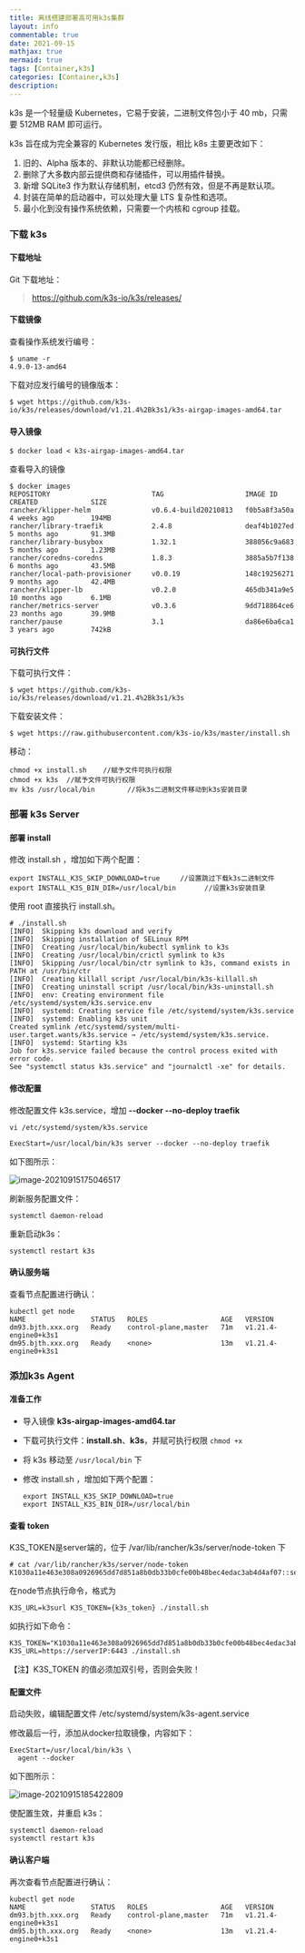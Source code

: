 ```yaml
---
title: 离线搭建部署高可用k3s集群
layout: info
commentable: true
date: 2021-09-15
mathjax: true
mermaid: true
tags: [Container,k3s]
categories: [Container,k3s]
description: 
---
```


k3s 是一个轻量级 Kubernetes，它易于安装，二进制文件包小于 40 mb，只需要 512MB RAM 即可运行。

<!--more-->

k3s 旨在成为完全兼容的 Kubernetes 发行版，相比 k8s 主要更改如下：

1. 旧的、Alpha 版本的、非默认功能都已经删除。
2. 删除了大多数内部云提供商和存储插件，可以用插件替换。
3. 新增 SQLite3 作为默认存储机制，etcd3 仍然有效，但是不再是默认项。
4. 封装在简单的启动器中，可以处理大量 LTS 复杂性和选项。
5. 最小化到没有操作系统依赖，只需要一个内核和 cgroup 挂载。

### 下载 k3s

#### 下载地址

Git 下载地址：

> https://github.com/k3s-io/k3s/releases/

#### 下载镜像

查看操作系统发行编号：

```
$ uname -r
4.9.0-13-amd64
```

下载对应发行编号的镜像版本：

```
$ wget https://github.com/k3s-io/k3s/releases/download/v1.21.4%2Bk3s1/k3s-airgap-images-amd64.tar
```

#### 导入镜像

```
$ docker load < k3s-airgap-images-amd64.tar
```

查看导入的镜像

```
$ docker images
REPOSITORY                         TAG                    IMAGE ID            CREATED             SIZE
rancher/klipper-helm               v0.6.4-build20210813   f0b5a8f3a50a        4 weeks ago         194MB
rancher/library-traefik            2.4.8                  deaf4b1027ed        5 months ago        91.3MB
rancher/library-busybox            1.32.1                 388056c9a683        5 months ago        1.23MB
rancher/coredns-coredns            1.8.3                  3885a5b7f138        6 months ago        43.5MB
rancher/local-path-provisioner     v0.0.19                148c19256271        9 months ago        42.4MB
rancher/klipper-lb                 v0.2.0                 465db341a9e5        10 months ago       6.1MB
rancher/metrics-server             v0.3.6                 9dd718864ce6        23 months ago       39.9MB
rancher/pause                      3.1                    da86e6ba6ca1        3 years ago         742kB
```

#### 可执行文件

下载可执行文件：

```
$ wget https://github.com/k3s-io/k3s/releases/download/v1.21.4%2Bk3s1/k3s
```

下载安装文件：

```
$ wget https://raw.githubusercontent.com/k3s-io/k3s/master/install.sh
```

移动：

```
chmod +x install.sh    //赋予文件可执行权限
chmod +x k3s  //赋予文件可执行权限
mv k3s /usr/local/bin        //将k3s二进制文件移动到k3s安装目录
```

### 部署 k3s Server

#### 部署 install

修改 install.sh ，增加如下两个配置：

```
export INSTALL_K3S_SKIP_DOWNLOAD=true     //设置跳过下载k3s二进制文件
export INSTALL_K3S_BIN_DIR=/usr/local/bin       //设置k3s安装目录
```

使用 root 直接执行  install.sh。

```
# ./install.sh
[INFO]  Skipping k3s download and verify
[INFO]  Skipping installation of SELinux RPM
[INFO]  Creating /usr/local/bin/kubectl symlink to k3s
[INFO]  Creating /usr/local/bin/crictl symlink to k3s
[INFO]  Skipping /usr/local/bin/ctr symlink to k3s, command exists in PATH at /usr/bin/ctr
[INFO]  Creating killall script /usr/local/bin/k3s-killall.sh
[INFO]  Creating uninstall script /usr/local/bin/k3s-uninstall.sh
[INFO]  env: Creating environment file /etc/systemd/system/k3s.service.env
[INFO]  systemd: Creating service file /etc/systemd/system/k3s.service
[INFO]  systemd: Enabling k3s unit
Created symlink /etc/systemd/system/multi-user.target.wants/k3s.service → /etc/systemd/system/k3s.service.
[INFO]  systemd: Starting k3s
Job for k3s.service failed because the control process exited with error code.
See "systemctl status k3s.service" and "journalctl -xe" for details.
```

#### 修改配置

修改配置文件 k3s.service，增加 **--docker --no-deploy traefik**

```
vi /etc/systemd/system/k3s.service

ExecStart=/usr/local/bin/k3s server --docker --no-deploy traefik
```

如下图所示：

![image-20210915175046517](/images/2021/09/image-20210915175046517.png)

刷新服务配置文件：

```
systemctl daemon-reload
```

重新启动k3s：

```
systemctl restart k3s
```

#### 确认服务端

查看节点配置进行确认：

```
kubectl get node
NAME                STATUS   ROLES                  AGE   VERSION
dm93.bjth.xxx.org   Ready    control-plane,master   71m   v1.21.4-engine0+k3s1
dm95.bjth.xxx.org   Ready    <none>                 13m   v1.21.4-engine0+k3s1
```

### 添加k3s Agent

#### 准备工作

- 导入镜像 **k3s-airgap-images-amd64.tar**

- 下载可执行文件：**install.sh**、**k3s**，并赋可执行权限 `chmod +x` 

- 将 k3s 移动至 `/usr/local/bin` 下

- 修改 install.sh ，增加如下两个配置：

  ```
  export INSTALL_K3S_SKIP_DOWNLOAD=true
  export INSTALL_K3S_BIN_DIR=/usr/local/bin
  ```

#### 查看 token

K3S_TOKEN是server端的，位于 /var/lib/rancher/k3s/server/node-token 下

```
# cat /var/lib/rancher/k3s/server/node-token
K1030a11e463e308a0926965dd7d851a8b0db33b0cfe00b48bec4edac3ab4d4af07::server:9ac27053cc40b4ca82e88e0e6a3b0776
```

在node节点执行命令，格式为

```
K3S_URL=k3surl K3S_TOKEN={k3s_token} ./install.sh
```

如执行如下命令：

```
K3S_TOKEN="K1030a11e463e308a0926965dd7d851a8b0db33b0cfe00b48bec4edac3ab4d4af07::server:9ac27053cc40b4ca82e88e0e6a3b0776" K3S_URL=https://serverIP:6443 ./install.sh
```

【注】K3S_TOKEN 的值必须加双引号，否则会失败！

#### 配置文件

启动失败，编辑配置文件 /etc/systemd/system/k3s-agent.service

修改最后一行，添加从docker拉取镜像，内容如下：

```
ExecStart=/usr/local/bin/k3s \
  agent --docker
```

如下图所示：

![image-20210915185422809](/images/2021/09/image-20210915185422809.png)

使配置生效，并重启 k3s：

```
systemctl daemon-reload
systemctl restart k3s
```

#### 确认客户端

再次查看节点配置进行确认：

```
kubectl get node
NAME                STATUS   ROLES                  AGE   VERSION
dm93.bjth.xxx.org   Ready    control-plane,master   71m   v1.21.4-engine0+k3s1
dm95.bjth.xxx.org   Ready    <none>                 13m   v1.21.4-engine0+k3s1
```
